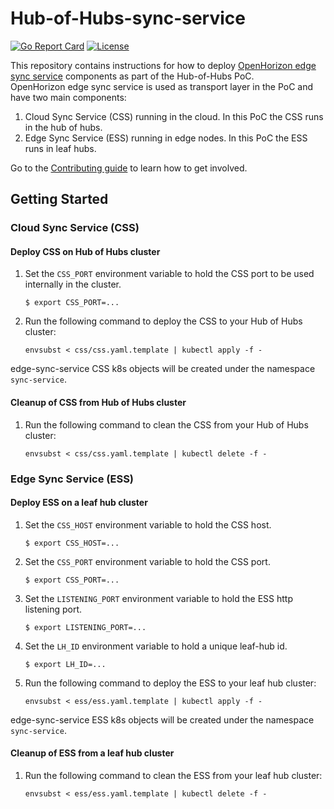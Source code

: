 # Hub-of-Hubs-sync-service

[![Go Report Card](https://goreportcard.com/badge/github.com/open-cluster-management/hub-of-hubs-sync-service)](https://goreportcard.com/report/github.com/open-cluster-management/hub-of-hubs-sync-service)
[![License](https://img.shields.io/github/license/open-cluster-management/hub-of-hubs-sync-service)](/LICENSE)

This repository contains instructions for how to deploy 
[OpenHorizon edge sync service](https://github.com/open-horizon/edge-sync-service) 
components as part of the Hub-of-Hubs PoC.  
OpenHorizon edge sync service is used as transport layer in the PoC and have two main components:  
1.  Cloud Sync Service (CSS) running in the cloud. In this PoC the CSS runs in the hub of hubs.
1.  Edge Sync Service (ESS) running in edge nodes. In this PoC the ESS runs in leaf hubs. 

Go to the [Contributing guide](CONTRIBUTING.md) to learn how to get involved.

## Getting Started

### Cloud Sync Service (CSS)

#### Deploy CSS on Hub of Hubs cluster

1.  Set the `CSS_PORT` environment variable to hold the CSS port to be used internally in the cluster.
    ```
    $ export CSS_PORT=...
    ```
    
1.  Run the following command to deploy the CSS to your Hub of Hubs cluster:  
    ```
    envsubst < css/css.yaml.template | kubectl apply -f -
    ```
    
edge-sync-service CSS k8s objects will be created under the namespace `sync-service`.

#### Cleanup of CSS from Hub of Hubs cluster
    
1.  Run the following command to clean the CSS from your Hub of Hubs cluster:  
    ```
    envsubst < css/css.yaml.template | kubectl delete -f -
    ``` 

### Edge Sync Service (ESS)

#### Deploy ESS on a leaf hub cluster

1.  Set the `CSS_HOST` environment variable to hold the CSS host.
    ```
    $ export CSS_HOST=...
    ```
    
1.  Set the `CSS_PORT` environment variable to hold the CSS port.
    ```
    $ export CSS_PORT=...
    ```
    
1.  Set the `LISTENING_PORT` environment variable to hold the ESS http listening port.
    ```
    $ export LISTENING_PORT=...
    ```
    
1.  Set the `LH_ID` environment variable to hold a unique leaf-hub id.
    ```
    $ export LH_ID=...
    ```
    
1.  Run the following command to deploy the ESS to your leaf hub cluster:  
    ```
    envsubst < ess/ess.yaml.template | kubectl apply -f -
    ```
    
edge-sync-service ESS k8s objects will be created under the namespace `sync-service`.
    
#### Cleanup of ESS from a leaf hub cluster
    
1.  Run the following command to clean the ESS from your leaf hub cluster:  
    ```
    envsubst < ess/ess.yaml.template | kubectl delete -f -
    ``` 
